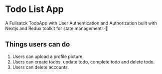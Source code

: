 # Todo List App
A Fullsatck TodoApp with User Authentication and Authorization built with Nextjs and Redux toolkit for state management✨🎉

## Things users can do
1. Users can upload a profile picture.
2. Users can create todos, update todo, complete todo and delete todo.
3. Users can delete accounts.
